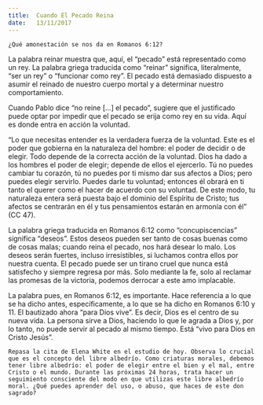 ```yaml
---
title:  Cuando El Pecado Reina
date:   13/11/2017
---
```


`¿Qué amonestación se nos da en Romanos 6:12?`

La palabra reinar muestra que, aquí, el “pecado” está representado como un rey. La palabra griega traducida como “reinar” significa, literalmente, “ser un rey” o “funcionar como rey”. El pecado está demasiado dispuesto a asumir el reinado de nuestro cuerpo mortal y a determinar nuestro comportamiento.

Cuando Pablo dice “no reine [...] el pecado”, sugiere que el justificado puede optar por impedir que el pecado se erija como rey en su vida. Aquí es donde entra en acción la voluntad.

“Lo que necesitas entender es la verdadera fuerza de la voluntad. Este es el poder que gobierna en la naturaleza del hombre: el poder de decidir o de elegir. Todo depende de la correcta acción de la voluntad. Dios ha dado a los hombres el poder de elegir; depende de ellos el ejercerlo. Tú no puedes cambiar tu corazón, tú no puedes por ti mismo dar sus afectos a Dios; pero puedes elegir servirlo. Puedes darle tu voluntad; entonces él obrará en ti tanto el querer como el hacer de acuerdo con su voluntad. De este modo, tu naturaleza entera será puesta bajo el dominio del Espíritu de Cristo; tus afectos se centrarán en él y tus pensamientos estarán en armonía con él” (CC 47).

La palabra griega traducida en Romanos 6:12 como “concupiscencias” significa “deseos”. Estos deseos pueden ser tanto de cosas buenas como de cosas malas; cuando reina el pecado, nos hará desear lo malo. Los deseos serán fuertes, incluso irresistibles, si luchamos contra ellos por nuestra cuenta. El pecado puede ser un tirano cruel que nunca está satisfecho y siempre regresa por más. Solo mediante la fe, solo al reclamar las promesas de la victoria, podemos derrocar a este amo implacable.

La palabra pues, en Romanos 6:12, es importante. Hace referencia a lo que se ha dicho antes, específicamente, a lo que se ha dicho en Romanos 6:10 y 11. El bautizado ahora “para Dios vive”. Es decir, Dios es el centro de su nueva vida. La persona sirve a Dios, haciendo lo que le agrada a Dios y, por lo tanto, no puede servir al pecado al mismo tiempo. Está “vivo para Dios en Cristo Jesús”.

`Repasa la cita de Elena White en el estudio de hoy. Observa lo crucial que es el concepto del libre albedrío. Como criaturas morales, debemos tener libre albedrío: el poder de elegir entre el bien y el mal, entre Cristo o el mundo. Durante las próximas 24 horas, trata hacer un seguimiento consciente del modo en que utilizas este libre albedrío moral. ¿Qué puedes aprender del uso, o abuso, que haces de este don sagrado?`